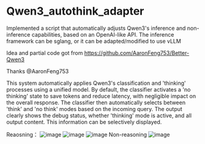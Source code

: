 # Qwen3_autothink_adapter
Implemented a script that automatically adjusts Qwen3's inference and non-inference capabilities, based on an OpenAI-like API. The inference framework can be sglang, or it can be adapted/modified to use vLLM

Idea and partial code got from https://github.com/AaronFeng753/Better-Qwen3

Thanks @AaronFeng753

This system automatically applies Qwen3's classification and 'thinking' processes using a unified model. By default, the classifier activates a 'no thinking' state to save tokens and reduce latency, with negligible impact on the overall response. The classifier then automatically selects between 'think' and 'no think' modes based on the incoming query.
The output clearly shows the debug status, whether 'thinking' mode is active, and all output content. This information can be selectively displayed.


Reaosning：
![image](https://github.com/user-attachments/assets/0bf32274-f159-4614-ae13-c3be69a937d4)
![image](https://github.com/user-attachments/assets/63bc38d3-ba55-487f-b29a-0eac33346ca1)
![image](https://github.com/user-attachments/assets/e2349a8b-4a7f-4a3d-82f0-a675fec61559)
Non-reasoning
![image](https://github.com/user-attachments/assets/e7d1dd1c-6ed0-45ed-92de-ebb0a3b02b59)
